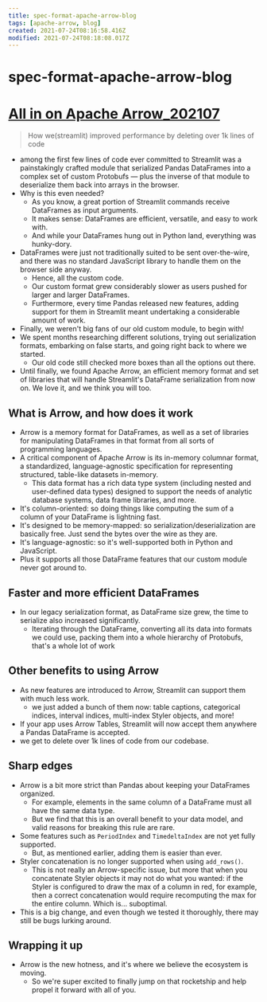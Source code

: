```yaml
---
title: spec-format-apache-arrow-blog
tags: [apache-arrow, blog]
created: 2021-07-24T08:16:58.416Z
modified: 2021-07-24T08:18:08.017Z
---
```


# spec-format-apache-arrow-blog

# [All in on Apache Arrow_202107](https://blog.streamlit.io/all-in-on-apache-arrow/)

> How we(streamlit) improved performance by deleting over 1k lines of code

- among the first few lines of code ever committed to Streamlit was a painstakingly crafted module that serialized Pandas DataFrames into a complex set of custom Protobufs — plus the inverse of that module to deserialize them back into arrays in the browser.
- Why is this even needed? 
  - As you know, a great portion of Streamlit commands receive DataFrames as input arguments. 
  - It makes sense: DataFrames are efficient, versatile, and easy to work with.
  - And while your DataFrames hung out in Python land, everything was hunky-dory.
- DataFrames were just not traditionally suited to be sent over-the-wire, and there was no standard JavaScript library to handle them on the browser side anyway. 
  - Hence, all the custom code.
  - Our custom format grew considerably slower as users pushed for larger and larger DataFrames. 
  - Furthermore, every time Pandas released new features, adding support for them in Streamlit meant undertaking a considerable amount of work. 
- Finally, we weren't big fans of our old custom module, to begin with!
- We spent months researching different solutions, trying out serialization formats, embarking on false starts, and going right back to where we started. 
  - Our old code still checked more boxes than all the options out there.
- Until finally, we found Apache Arrow, an efficient memory format and set of libraries that will handle Streamlit's DataFrame serialization from now on. We love it, and we think you will too.

## What is Arrow, and how does it work

- Arrow is a memory format for DataFrames, as well as a set of libraries for manipulating DataFrames in that format from all sorts of programming languages.
- A critical component of Apache Arrow is its in-memory columnar format, a standardized, language-agnostic specification for representing structured, table-like datasets in-memory. 
  - This data format has a rich data type system (including nested and user-defined data types) designed to support the needs of analytic database systems, data frame libraries, and more.
- It's column-oriented: so doing things like computing the sum of a column of your DataFrame is lightning fast.
- It's designed to be memory-mapped: so serialization/deserialization are basically free. Just send the bytes over the wire as they are.
- It's language-agnostic: so it's well-supported both in Python and JavaScript.
- Plus it supports all those DataFrame features that our custom module never got around to. 

## Faster and more efficient DataFrames

- In our legacy serialization format, as DataFrame size grew, the time to serialize also increased significantly. 
  - Iterating through the DataFrame, converting all its data into formats we could use, packing them into a whole hierarchy of Protobufs, that's a whole lot of work 

## Other benefits to using Arrow

- As new features are introduced to Arrow, Streamlit can support them with much less work. 
  - we just added a bunch of them now: table captions, categorical indices, interval indices, multi-index Styler objects, and more!
- If your app uses Arrow Tables, Streamlit will now accept them anywhere a Pandas DataFrame is accepted. 
- we get to delete over 1k lines of code from our codebase. 

## Sharp edges

- Arrow is a bit more strict than Pandas about keeping your DataFrames organized. 
  - For example, elements in the same column of a DataFrame must all have the same data type. 
  - But we find that this is an overall benefit to your data model, and valid reasons for breaking this rule are rare.
- Some features such as `PeriodIndex` and `TimedeltaIndex` are not yet fully supported. 
  - But, as mentioned earlier, adding them is easier than ever.
- Styler concatenation is no longer supported when using `add_rows()`. 
  - This is not really an Arrow-specific issue, but more that when you concatenate Styler objects it may not do what you wanted: if the Styler is configured to draw the max of a column in red, for example, then a correct concatenation would require recomputing the max for the entire column. Which is... suboptimal.
- This is a big change, and even though we tested it thoroughly, there may still be bugs lurking around.

## Wrapping it up

- Arrow is the new hotness, and it's where we believe the ecosystem is moving. 
  - So we're super excited to finally jump on that rocketship and help propel it forward with all of you.
